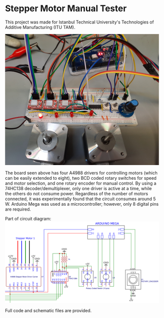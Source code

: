 # Stepper Motor Manual Tester
This project was made for Istanbul Technical University's Technologies of Additive Manufacturing (ITU TAM).

![Circuit on breadboard](https://github.com/dawidogg/Stepper-Motor-Manual-Tester/blob/main/images/Circuit%20on%20breadboard.jpg?raw=true)

The board seen above has four A4988 drivers for controlling motors (which can be easily extended to eight), two BCD coded rotary switches for speed and motor selection, and one rotary encoder for manual control. By using a 74HC138 decoder/demultiplexer, only one driver is active at a time, while the others do not consume power. Regardless of the number of motors connected, it was experimentally found that the circuit consumes around 5 W. Arduino Mega was used as a microcontroller; however, only 8 digital pins are required. 

Part of circuit diagram:
![Part of circuit diagram](https://github.com/dawidogg/Stepper-Motor-Manual-Tester/blob/main/images/Part%20of%20circuit%20diagram.png?raw=true)

Full code and schematic files are provided. 
